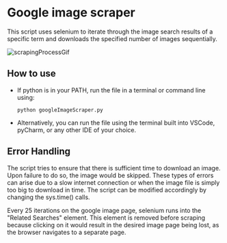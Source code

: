 # Google image scraper

This script uses selenium to iterate through the image search results of a specific term and downloads the specified number of images sequentially. 

![scrapingProcessGif](https://github.com/mhgan1798/googleImageScraper/blob/master/gifs/2020-07-22%2019-21-59%201.gif?raw=true)

## How to use
- If python is in your PATH, run the file in a terminal or command line using:
    ```
    python googleImageScraper.py
    ```

- Alternatively, you can run the file using the terminal built into VSCode, pyCharm, or any other IDE of your choice.

## Error Handling
The script tries to ensure that there is sufficient time to download an image. Upon failure to do so, the image would be skipped. These types of errors can arise due to a slow internet connection or when the image file is simply too big to download in time. The script can be modified accordingly by changing the sys.time() calls.

Every 25 iterations on the google image page, selenium runs into the "Related Searches" element. This element is removed before scraping because clicking on it would result in the desired image page being lost, as the browser navigates to a separate page.
